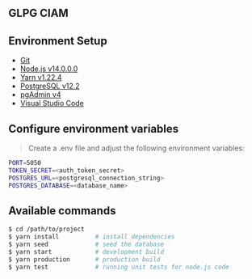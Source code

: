 ## GLPG CIAM

## Environment Setup
- [Git](https://git-scm.com/)
- [Node.js v14.0.0.0](https://nodejs.org/en/)
- [Yarn v1.22.4](https://classic.yarnpkg.com/en/docs/install/#windows-stable)
- [PostgreSQL v12.2](https://www.enterprisedb.com/downloads/postgres-postgresql-downloads)
- [pgAdmin v4](https://www.pgadmin.org/)
- [Visual Studio Code](https://code.visualstudio.com/)

## Configure environment variables
> Create a .env file and adjust the following environment variables:

```bash
PORT=5050
TOKEN_SECRET=<auth_token_secret>
POSTGRES_URL=<postgresql_connection_string>
POSTGRES_DATABASE=<database_name>
```

## Available commands
```bash
$ cd /path/to/project
$ yarn install          # install dependencies
$ yarn seed             # seed the database
$ yarn start            # development build
$ yarn production       # production build
$ yarn test             # running unit tests for node.js code
```
